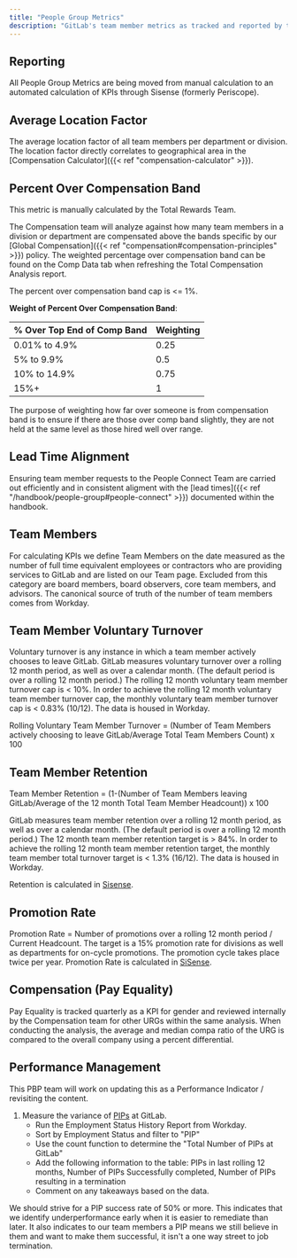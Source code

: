 ```yaml
---
title: "People Group Metrics"
description: "GitLab's team member metrics as tracked and reported by the People Group."
---
```


## Reporting

All People Group Metrics are being moved from manual calculation to an automated calculation of KPIs through Sisense (formerly Periscope).

## Average Location Factor

The average location factor of all team members per department or division. The location factor directly correlates to geographical area in the [Compensation Calculator]({{< ref "compensation-calculator" >}}).


## Percent Over Compensation Band

This metric is manually calculated by the Total Rewards Team.

The Compensation team will analyze against how many team members in a division or department are compensated above the bands specific by our [Global Compensation]({{< ref "compensation#compensation-principles" >}}) policy. The weighted percentage over compensation band can be found on the Comp Data tab when refreshing the Total Compensation Analysis report.

The percent over compensation band cap is <= 1%.

**Weight of Percent Over Compensation Band**:

| % Over Top End of Comp Band | Weighting |
|-----------------------------|-----------|
| 0.01% to 4.9%               | 0.25      |
| 5% to 9.9%                  | 0.5       |
| 10% to 14.9%                | 0.75      |
| 15%+                        | 1         |

The purpose of weighting how far over someone is from compensation band is to ensure if there are those over comp band slightly, they are not held at the same level as those hired well over range.

## Lead Time Alignment

Ensuring team member requests to the People Connect Team are carried out efficiently and in consistent aligment with the [lead times]({{< ref "/handbook/people-group#people-connect" >}}) documented within the handbook.

## Team Members

For calculating KPIs we define Team Members on the date measured as the number of full time equivalent employees or contractors who are providing services to GitLab and are listed on our Team page.
Excluded from this category are board members, board observers, core team members, and advisors.
The canonical source of truth of the number of team members comes from Workday.

## Team Member Voluntary Turnover

Voluntary turnover is any instance in which a team member actively chooses to leave GitLab. GitLab measures voluntary turnover over a rolling 12 month period, as well as over a calendar month.  (The default period is over a rolling 12 month period.) The rolling 12 month voluntary team member turnover cap is < 10%. In order to achieve the rolling 12 month voluntary team member turnover cap, the monthly voluntary team member turnover cap is < 0.83% (10/12). The data is housed in Workday.

Rolling Voluntary Team Member Turnover = (Number of Team Members actively choosing to leave GitLab/Average Total Team Members Count) x 100

## Team Member Retention

Team Member Retention = (1-(Number of Team Members leaving GitLab/Average of the 12 month Total Team Member Headcount)) x 100

GitLab measures team member retention over a rolling 12 month period, as well as over a calendar month. (The default period is over a rolling 12 month period.) The 12 month team member retention target is > 84%.   In order to achieve the rolling 12 month team member retention target, the monthly team member total turnover target is < 1.3% (16/12). The data is housed in Workday.

Retention is calculated in [Sisense](https://app.periscopedata.com/app/gitlab/482006/People-KPIs?widget=6251791&udv=904340).

## Promotion Rate

Promotion Rate = Number of promotions over a rolling 12 month period / Current Headcount. The target is a 15% promotion rate for divisions as well as departments for on-cycle promotions. The promotion cycle takes place twice per year. Promotion Rate is calculated in [SiSense](https://app.periscopedata.com/app/gitlab/482006/People-KPIs?widget=9298897).

## Compensation (Pay Equality)

Pay Equality is tracked quarterly as a KPI for gender and reviewed internally by the Compensation team for other URGs within the same analysis. When conducting the analysis, the average and median compa ratio of the URG is compared to the overall company using a percent differential.

## Performance Management

This PBP team will work on updating this as a Performance Indicator / revisiting the content.

1. Measure the variance of [PIPs](/handbook/leadership/underperformance/#performance-improvement-plan-pip) at GitLab.
    - Run the Employment Status History Report from Workday.
    - Sort by Employment Status and filter to "PIP"
    - Use the count function to determine the "Total Number of PIPs at GitLab"
    - Add the following information to the table: PIPs in last rolling 12 months, Number of PIPs Successfully completed, Number of PIPs resulting in a termination
    - Comment on any takeaways based on the data.

We should strive for a PIP success rate of 50% or more.
This indicates that we identify underperformance early when it is easier to remediate than later.
It also indicates to our team members a PIP means we still believe in them and want to make them successful, it isn't a one way street to job termination.
